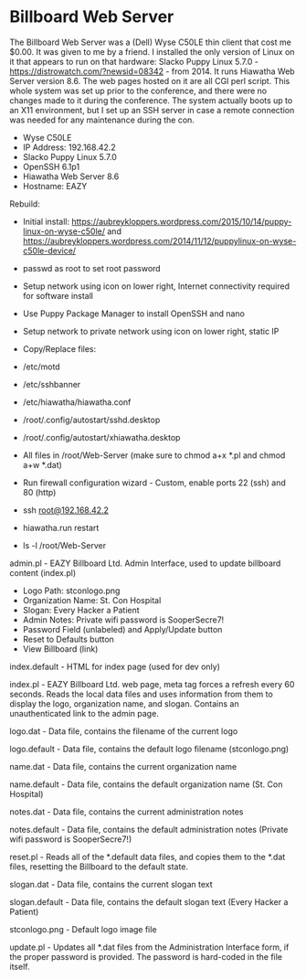 # Billboard Web Server

The Billboard Web Server was a (Dell) Wyse C50LE thin client that cost me $0.00. It was given to me by a friend. I installed the only version of Linux on it that appears to run on that hardware: Slacko Puppy Linux 5.7.0 - https://distrowatch.com/?newsid=08342 - from 2014. It runs Hiawatha Web Server version 8.6. The web pages hosted on it are all CGI perl script. This whole system was set up prior to the conference, and there were no changes made to it during the conference. The system actually boots up to an X11 environment, but I set up an SSH server in case a remote connection was needed for any maintenance during the con.

- Wyse C50LE
- IP Address: 192.168.42.2
- Slacko Puppy Linux 5.7.0
- OpenSSH 6.1p1
- Hiawatha Web Server 8.6
- Hostname: EAZY

Rebuild:
- Initial install: https://aubreykloppers.wordpress.com/2015/10/14/puppy-linux-on-wyse-c50le/ and https://aubreykloppers.wordpress.com/2014/11/12/puppylinux-on-wyse-c50le-device/
- passwd as root to set root password
- Setup network using icon on lower right, Internet connectivity required for software install
- Use Puppy Package Manager to install OpenSSH and nano
- Setup network to private network using icon on lower right, static IP
- Copy/Replace files:
- /etc/motd
- /etc/sshbanner
- /etc/hiawatha/hiawatha.conf
- /root/.config/autostart/sshd.desktop
- /root/.config/autostart/xhiawatha.desktop
- All files in /root/Web-Server (make sure to chmod a+x *.pl and chmod a+w *.dat)
- Run firewall configuration wizard - Custom, enable ports 22 (ssh) and 80 (http)

- ssh root@192.168.42.2
- hiawatha.run restart
- ls -l /root/Web-Server

admin.pl - EAZY Billboard Ltd. Admin Interface, used to update billboard content (index.pl)

- Logo Path: stconlogo.png
- Organization Name: St. Con Hospital
- Slogan: Every Hacker a Patient
- Admin Notes: Private wifi password is SooperSecre7!
- Password Field (unlabeled) and Apply/Update button
- Reset to Defaults button
- View Billboard (link)

index.default - HTML for index page (used for dev only)

index.pl - EAZY Billboard Ltd. web page, meta tag forces a refresh every 60 seconds. Reads the local data files and uses information from them to display the logo, organization name, and slogan. Contains an unauthenticated link to the admin page.

logo.dat - Data file, contains the filename of the current logo

logo.default - Data file, contains the default logo filename (stconlogo.png)

name.dat - Data file, contains the current organization name

name.default - Data file, contains the default organization name (St. Con Hospital)

notes.dat - Data file, contains the current administration notes

notes.default - Data file, contains the default administration notes (Private wifi password is SooperSecre7!)

reset.pl - Reads all of the *.default data files, and copies them to the *.dat files, resetting the Billboard to the default state.

slogan.dat - Data file, contains the current slogan text

slogan.default - Data file, contains the default slogan text (Every Hacker a Patient)

stconlogo.png - Default logo image file

update.pl - Updates all *.dat files from the Administration Interface form, if the proper password is provided. The password is hard-coded in the file itself.
